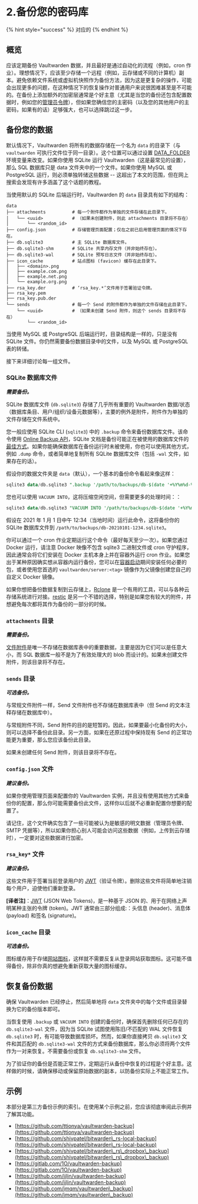 # 2.备份您的密码库

{% hint style="success" %}
对应的
{% endhint %}

## 概览 <a href="#overview" id="overview"></a>

应该定期备份 Vaultwarden 数据，并且最好是通过自动化的流程（例如，cron 作业）。理想情况下，应该至少存储一个远程（例如，云存储或不同的计算机）副本。避免依赖文件系统或虚拟机快照作为备份方法，因为这是更复杂的操作，可能会出现更多的问题，在这种情况下的恢复操作对普通用户来说很困难甚至是不可能的。在备份上添加额外的加密层通常是个好主意（尤其是当您的备份还包含配置数据时，例如您的[管理员令牌](../configuration/enabling-admin-page.md)），但如果您确信您的主密码（以及您的其他用户的主密码，如果有的话）足够强大，也可以选择跳过这一步。

## 备份您的数据 <a href="#backing-up-data" id="backing-up-data"></a>

默认情况下，Vaultwarden 将所有的数据存储在一个名为 `data` 的目录下（与 `vaultwarden` 可执行文件位于同一目录）。这个位置可以通过设置 [DATA\_FOLDER](../configuration/changing-persistent-data-location.md) 环境变量来改变。如果你使用 SQLite 运行 Vaultwarden（这是最常见的设置），那么 SQL 数据库只是 data 文件夹中的一个文件。如果你使用 MySQL 或 PostgreSQL 运行，则必须单独转储这些数据 -- 这超出了本文的范围，但在网上搜索会发现有许多涵盖了这个话题的教程。

当使用默认的 SQLite 后端运行时，Vaultwarden 的 `data` 目录具有如下的结构：

```
data
├── attachments          # 每一个附件都作为单独的文件存储在此目录下。
│   └── <uuid>           # （如果未创建附件，则此 attachments 目录将不存在）
│       └── <random_id>
├── config.json          # 存储管理页面配置；仅在之前已启用管理页面的情况下存在。
├── db.sqlite3           # 主 SQLite 数据库文件。
├── db.sqlite3-shm       # SQLite 共享内存文件（并非始终存在）。
├── db.sqlite3-wal       # SQLite 预写日志文件（并非始终存在）。
├── icon_cache           # 站点图标 (favicon) 缓存在此目录下。
│   ├── <domain>.png
│   ├── example.com.png
│   ├── example.net.png
│   └── example.org.png
├── rsa_key.der          # ‘rsa_key.*’文件用于签署验证令牌。
├── rsa_key.pem
├── rsa_key.pub.der
└── sends                # 每一个 Send 的附件都作为单独的文件存储在此目录下。
    └── <uuid>           # （如果未创建 Send 附件，则这个 sends 目录将不存在）
        └── <random_id>
```

当使用 MySQL 或 PostgreSQL 后端运行时，目录结构是一样的，只是没有 SQLite 文件。你仍然需要备份数据目录中的文件，以及 MySQL 或 PostgreSQL 表的转储。

接下来详细讨论每一组文件。

### SQLite 数据库文件 <a href="#sqlite-database-files" id="sqlite-database-files"></a>

_**需要备份。**_

SQLite 数据库文件 (`db.sqlite3`) 存储了几乎所有重要的 Vaultwarden 数据/状态（数据库条目、用户/组织/设备元数据等），主要的例外是附件，附件作为单独的文件存储在文件系统中。

您一般应使用 SQLite CLI (`sqlite3`) 中的 `.backup` 命令来备份数据库文件。该命令使用 [Online Backup API](https://www.sqlite.org/backup.html)，SQLite 文档是备份可能正在被使用的数据库文件的[最佳方式](https://www.sqlite.org/howtocorrupt.html#\_backup\_or\_restore\_while\_a\_transaction\_is\_active)。如果你能确保数据库在备份运行时未被使用，你也可以使用其他方式，例如 `.dump` 命令，或者简单地复制所有 SQLite 数据库文件（包括 `-wal` 文件，如果存在的话）。

假设你的数据文件夹是 `data`（默认），一个基本的备份命令看起来像这样：

```sql
sqlite3 data/db.sqlite3 ".backup '/path/to/backups/db-$(date '+%Y%m%d-%H%M').sqlite3'"
```

您也可以使用 `VACUUM INTO`，这将压缩空闲空间，但需要更多的处理时间：：

```sql
sqlite3 data/db.sqlite3 "VACUUM INTO '/path/to/backups/db-$(date '+%Y%m%d-%H%M').sqlite3'"
```

假设在 2021 年 1 月 1 日中午 12:34（当地时间）运行此命令，这将备份你的 SQLite 数据库文件到 `/path/to/backups/db-20210101-1234.sqlite3`。

你可以通过一个 cron 作业定期运行这个命令（最好每天至少一次）。如果您通过 Docker 运行，请注意 Docker 映像不包含 sqlite3 二进制文件或 cron 守护程序，因此通常会将它们安装在 Docker 主机本身上并在容器外运行 cron 作业。如果您出于某种原因确实想从容器内运行备份，您可以在[容器启动](../container-image-usage/starting-a-container.md#customizing-container-startup)期间安装任何必要的包，或者使用您首选的 `vaultwarden/server:<tag>` 镜像作为父镜像创建您自己的自定义 Docker 镜像。

如果你想把备份数据复制到云存储上，[Rclone](https://rclone.org) 是一个有用的工具，可以与各种云存储系统进行对接。[restic](https://restic.net) 是另一个不错的选择，特别是如果您有较大的附件，并想避免每次都将其作为备份的一部分的时候。

### `attachments` 目录 <a href="#the-attachments-dir" id="the-attachments-dir"></a>

_**需要备份。**_

[文件附件](https://help.ppgg.in/your-vault/file-attachments)是唯一不存储在数据库表中的重要数据，主要是因为它们可以是任意大小，而 SQL 数据库一般不是为了有效处理大的 blob 而设计的。如果未创建文件附件，则该目录将不存在。

### `sends` 目录 <a href="#the-sends-dir" id="the-sends-dir"></a>

_**可选备份。**_

与常规文件附件一样，Send 文件附件也不存储在数据库表中（但 Send 的文本注释存储在数据库中）。

与常规附件不同，Send 附件的目的是短暂的。因此，如果要最小化备份的大小，则可以选择不备份此目录。另一方面，如果在还原过程中保持现有 Send 的正常功能更为重要，那么您应该备份此目录。

如果未创建任何 Send 附件，则该目录将不存在。

### `config.json` 文件 <a href="#the-config-json-file" id="the-config-json-file"></a>

_**建议备份。**_

如果你使用管理页面来配置你的 Vaultwarden 实例，并且没有使用其他方式来备份你的配置，那么你可能需要备份此文件，这样你以后就不必重新配置你想要的配置了。

请记住，这个文件确实包含了一些可能被认为是敏感的明文数据（管理员令牌、SMTP 凭据等），所以如果你担心别人可能会访问这些数据（例如，上传到云存储时），一定要对这些数据进行加密。

### `rsa_key*` 文件 <a href="#the-rsa_key-files" id="the-rsa_key-files"></a>

_**建议备份。**_

这些文件用于签署当前登录用户的 [JWT](https://en.wikipedia.org/wiki/JSON\_Web\_Token)（验证令牌）。删除这些文件将简单地注销每个用户，迫使他们重新登录。

**\[译者注]**：[JWT](https://jwt.io) (JSON Web Tokens)，是一种基于 JSON 的、用于在网络上声明某种主张的令牌 (token)。JWT 通常由三部分组成:：头信息 (header)、消息体 (payload) 和签名 (signature)。

### `icon_cache` 目录 <a href="#the-icon_cache-dir" id="the-icon_cache-dir"></a>

_**可选备份。**_

图标缓存用于存储[网站图标](https://help.ppgg.in/security/privacy-when-using-website-icons)，这样就不需要反复从登录网站获取图标。这可能不值得备份，除非你真的想避免重新获取大量的图标缓存。

## 恢复备份数据 <a href="#restoring-backup-data" id="restoring-backup-data"></a>

确保 Vaultwarden 已经停止，然后简单地将 `data` 文件夹中的每个文件或目录替换为它的备份版本即可。

当恢复使用 `.backup` 或 `VACUUM INTO` 创建的备份时，确保首先删除任何已存在的 `db.sqlite3-wal` 文件，因为当 SQLite 试图使用陈旧/不匹配的 WAL 文件恢复 `db.sqlite3` 时，有可能导致数据库损坏。然而，如果你直接拷贝 `db.sqlite3` 文件和其匹配的 `db.sqlite3-wal` 文件的方式来备份数据库，那么你必须将两个文件作为一对来恢复。不需要备份或恢复 `db.sqlite3-shm` 文件。

为了验证你的备份是否能正常工作，定期运行从备份中恢复的过程是个好主意。这样做的时候，请确保移动或保留原始数据的副本，以防备份实际上不能正常工作。

## 示例 <a href="#examples" id="examples"></a>

本部分是第三方备份示例的索引。在使用某个示例之前，您应该彻底审阅此示例并了解其功能。

* [https://github.com/ttionya/vaultwarden-backup](https://github.com/ttionya/vaultwarden-backup)
* [https://github.com/shivpatel/bitwarden\_rs-local-backup](https://github.com/shivpatel/bitwarden\_rs-local-backup)
* [https://github.com/shivpatel/bitwarden\_rs\_dropbox\_backup](https://github.com/shivpatel/bitwarden\_rs\_dropbox\_backup)
* [https://gitlab.com/1O/vaultwarden-backup](https://gitlab.com/1O/vaultwarden-backup)
* [https://github.com/jjlin/vaultwarden-backup](https://github.com/jjlin/vaultwarden-backup)
* [https://github.com/jmqm/vaultwarden\_backup](https://github.com/jmqm/vaultwarden\_backup)
